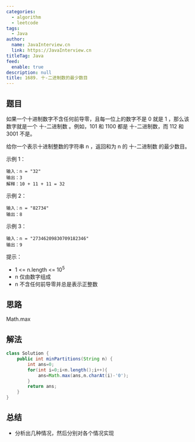 ```yaml
---
categories: 
  - algorithm
  - leetcode
tags: 
  - Java
author: 
  name: JavaInterview.cn
  link: https://JavaInterview.cn
titleTag: Java
feed: 
  enable: true
description: null
title: 1689. 十-二进制数的最少数目
---
```


## 题目
如果一个十进制数字不含任何前导零，且每一位上的数字不是 0 就是 1 ，那么该数字就是一个 十-二进制数 。例如，101 和 1100 都是 十-二进制数，而 112 和 3001 不是。

给你一个表示十进制整数的字符串 n ，返回和为 n 的 十-二进制数 的最少数目。



示例 1：

    输入：n = "32"
    输出：3
    解释：10 + 11 + 11 = 32
示例 2：

    输入：n = "82734"
    输出：8
示例 3：

    输入：n = "27346209830709182346"
    输出：9


提示：

* 1 <= n.length <= 10<sup>5</sup>
* n 仅由数字组成
* n 不含任何前导零并总是表示正整数


## 思路

Math.max

## 解法
```java
class Solution {
    public int minPartitions(String n) {
        int ans=0;
        for(int i=0;i<n.length();i++){
            ans=Math.max(ans,n.charAt(i)-'0');
        }
        return ans;
    }
}

```

## 总结

- 分析出几种情况，然后分别对各个情况实现 
